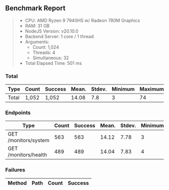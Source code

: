 ## Benchmark Report
> - CPU: AMD Ryzen 9 7940HS w/ Radeon 780M Graphics     
> - RAM: 31 GB
> - NodeJS Version: v20.10.0
> - Backend Server: 1 core / 1 thread
> - Arguments: 
>   - Count: 1,024
>   - Threads: 4
>   - Simultaneous: 32
> - Total Elapsed Time: 501 ms

### Total
Type | Count | Success | Mean. | Stdev. | Minimum | Maximum
----|----|----|----|----|----|----
Total | 1,052 | 1,052 | 14.08 | 7.8 | 3 | 74

### Endpoints
Type | Count | Success | Mean. | Stdev. | Minimum | Maximum
----|----|----|----|----|----|----
GET /monitors/system | 563 | 563 | 14.12 | 7.78 | 3 | 71
GET /monitors/health | 489 | 489 | 14.04 | 7.83 | 4 | 74

### Failures
Method | Path | Count | Success
-------|------|-------|--------